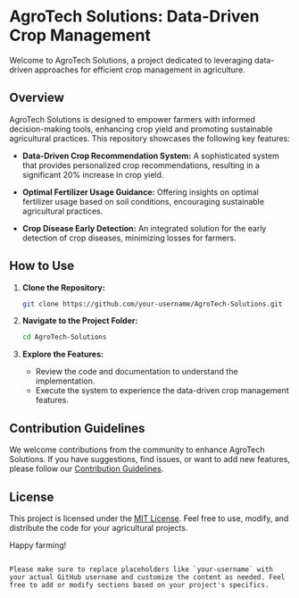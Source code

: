 
# AgroTech Solutions: Data-Driven Crop Management

Welcome to AgroTech Solutions, a project dedicated to leveraging data-driven approaches for efficient crop management in agriculture.

## Overview

AgroTech Solutions is designed to empower farmers with informed decision-making tools, enhancing crop yield and promoting sustainable agricultural practices. This repository showcases the following key features:

- **Data-Driven Crop Recommendation System:** A sophisticated system that provides personalized crop recommendations, resulting in a significant 20% increase in crop yield.

- **Optimal Fertilizer Usage Guidance:** Offering insights on optimal fertilizer usage based on soil conditions, encouraging sustainable agricultural practices.

- **Crop Disease Early Detection:** An integrated solution for the early detection of crop diseases, minimizing losses for farmers.

## How to Use

1. **Clone the Repository:**
   ```bash
   git clone https://github.com/your-username/AgroTech-Solutions.git
   ```

2. **Navigate to the Project Folder:**
   ```bash
   cd AgroTech-Solutions
   ```

3. **Explore the Features:**
   - Review the code and documentation to understand the implementation.
   - Execute the system to experience the data-driven crop management features.

## Contribution Guidelines

We welcome contributions from the community to enhance AgroTech Solutions. If you have suggestions, find issues, or want to add new features, please follow our [Contribution Guidelines](CONTRIBUTING.md).

## License

This project is licensed under the [MIT License](LICENSE). Feel free to use, modify, and distribute the code for your agricultural projects.

Happy farming!

```

Please make sure to replace placeholders like `your-username` with your actual GitHub username and customize the content as needed. Feel free to add or modify sections based on your project's specifics.
